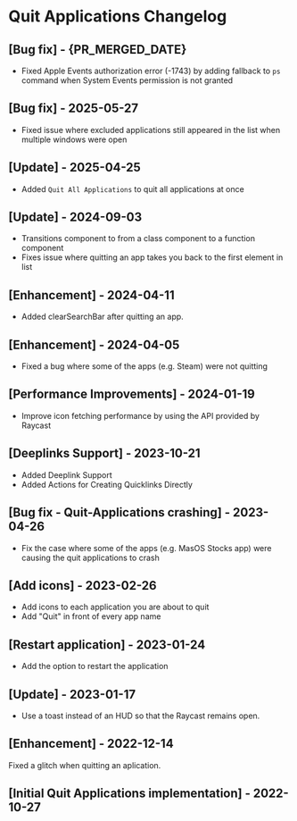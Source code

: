 # Quit Applications Changelog

## [Bug fix] - {PR_MERGED_DATE}

- Fixed Apple Events authorization error (-1743) by adding fallback to `ps` command when System Events permission is not granted

## [Bug fix] - 2025-05-27

- Fixed issue where excluded applications still appeared in the list when multiple windows were open

## [Update] - 2025-04-25

- Added `Quit All Applications` to quit all applications at once

## [Update] - 2024-09-03

- Transitions component to from a class component to a function component
- Fixes issue where quitting an app takes you back to the first element in list

## [Enhancement] - 2024-04-11

- Added clearSearchBar after quitting an app.

## [Enhancement] - 2024-04-05

- Fixed a bug where some of the apps (e.g. Steam) were not quitting

## [Performance Improvements] - 2024-01-19

- Improve icon fetching performance by using the API provided by Raycast

## [Deeplinks Support] - 2023-10-21

- Added Deeplink Support
- Added Actions for Creating Quicklinks Directly

## [Bug fix - Quit-Applications crashing] - 2023-04-26

- Fix the case where some of the apps (e.g. MasOS Stocks app) were causing the quit applications to crash

## [Add icons] - 2023-02-26

- Add icons to each application you are about to quit
- Add "Quit" in front of every app name

## [Restart application] - 2023-01-24

- Add the option to restart the application

## [Update] - 2023-01-17

- Use a toast instead of an HUD so that the Raycast remains open.

## [Enhancement] - 2022-12-14

Fixed a glitch when quitting an aplication.

## [Initial Quit Applications implementation] - 2022-10-27
